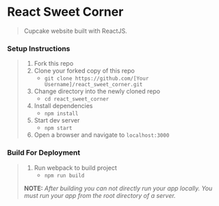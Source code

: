 # React Sweet Corner

> Cupcake website built with ReactJS.

### Setup Instructions

> 1. Fork this repo
> 1. Clone your forked copy of this repo
>    - `git clone https://github.com/[Your Username]/react_sweet_corner.git`
> 1. Change directory into the newly cloned repo
>    - `cd react_sweet_corner`
> 1. Install dependencies 
>    - `npm install`
> 1. Start dev server
>    - `npm start`
> 1. Open a browser and navigate to `localhost:3000` 

### Build For Deployment

> 1. Run webpack to build project
>    - `npm run build`
> 
> **NOTE:** *After building you can not directly run your app locally. You must run your app from the root directory of a server.*
